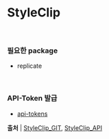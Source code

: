 # StyleClip

<br>

### 필요한 package
- replicate

<br>

### API-Token 발급
- [api-tokens](https://replicate.com/account/api-tokens)



<b>출처</b> | [StyleClip_GIT](https://github.com/orpatashnik/StyleCLIP), [StyleClip_API](https://replicate.com/orpatashnik/styleclip/api) 
